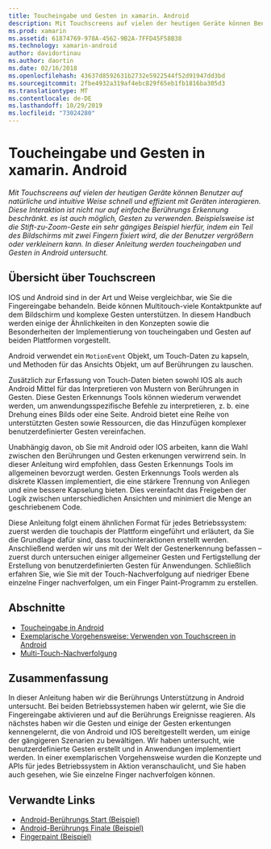 ```yaml
---
title: Toucheingabe und Gesten in xamarin. Android
description: Mit Touchscreens auf vielen der heutigen Geräte können Benutzer auf natürliche und intuitive Weise schnell und effizient mit Geräten interagieren. Diese Interaktion ist nicht nur auf einfache Berührungs Erkennung beschränkt. es ist auch möglich, Gesten zu verwenden. Beispielsweise ist die Stift-zu-Zoom-Geste ein sehr gängiges Beispiel hierfür, indem ein Teil des Bildschirms mit zwei Fingern fixiert wird, die der Benutzer vergrößern oder verkleinern kann. In dieser Anleitung werden toucheingaben und Gesten in Android untersucht.
ms.prod: xamarin
ms.assetid: 61874769-978A-4562-9B2A-7FFD45F58B38
ms.technology: xamarin-android
author: davidortinau
ms.author: daortin
ms.date: 02/16/2018
ms.openlocfilehash: 43637d8592631b2732e5922544f52d91947dd3bd
ms.sourcegitcommit: 2fbe4932a319af4ebc829f65eb1fb1816ba305d3
ms.translationtype: MT
ms.contentlocale: de-DE
ms.lasthandoff: 10/29/2019
ms.locfileid: "73024280"
---
```

# <a name="touch-and-gestures-in-xamarinandroid"></a>Toucheingabe und Gesten in xamarin. Android

_Mit Touchscreens auf vielen der heutigen Geräte können Benutzer auf natürliche und intuitive Weise schnell und effizient mit Geräten interagieren. Diese Interaktion ist nicht nur auf einfache Berührungs Erkennung beschränkt. es ist auch möglich, Gesten zu verwenden. Beispielsweise ist die Stift-zu-Zoom-Geste ein sehr gängiges Beispiel hierfür, indem ein Teil des Bildschirms mit zwei Fingern fixiert wird, die der Benutzer vergrößern oder verkleinern kann. In dieser Anleitung werden toucheingaben und Gesten in Android untersucht._

## <a name="touch-overview"></a>Übersicht über Touchscreen

IOS und Android sind in der Art und Weise vergleichbar, wie Sie die Fingereingabe behandeln. Beide können Multitouch-viele Kontaktpunkte auf dem Bildschirm und komplexe Gesten unterstützen. In diesem Handbuch werden einige der Ähnlichkeiten in den Konzepten sowie die Besonderheiten der Implementierung von toucheingaben und Gesten auf beiden Plattformen vorgestellt.

Android verwendet ein `MotionEvent` Objekt, um Touch-Daten zu kapseln, und Methoden für das Ansichts Objekt, um auf Berührungen zu lauschen.

Zusätzlich zur Erfassung von Touch-Daten bieten sowohl IOS als auch Android Mittel für das Interpretieren von Mustern von Berührungen in Gesten. Diese Gesten Erkennungs Tools können wiederum verwendet werden, um anwendungsspezifische Befehle zu interpretieren, z. b. eine Drehung eines Bilds oder eine Seite. Android bietet eine Reihe von unterstützten Gesten sowie Ressourcen, die das Hinzufügen komplexer benutzerdefinierter Gesten vereinfachen.

Unabhängig davon, ob Sie mit Android oder IOS arbeiten, kann die Wahl zwischen den Berührungen und Gesten erkenungen verwirrend sein. In dieser Anleitung wird empfohlen, dass Gesten Erkennungs Tools im allgemeinen bevorzugt werden. Gesten Erkennungs Tools werden als diskrete Klassen implementiert, die eine stärkere Trennung von Anliegen und eine bessere Kapselung bieten. Dies vereinfacht das Freigeben der Logik zwischen unterschiedlichen Ansichten und minimiert die Menge an geschriebenem Code.

Diese Anleitung folgt einem ähnlichen Format für jedes Betriebssystem: zuerst werden die touchapis der Plattform eingeführt und erläutert, da Sie die Grundlage dafür sind, dass touchinteraktionen erstellt werden. Anschließend werden wir uns mit der Welt der Gestenerkennung befassen – zuerst durch untersuchen einiger allgemeiner Gesten und Fertigstellung der Erstellung von benutzerdefinierten Gesten für Anwendungen. Schließlich erfahren Sie, wie Sie mit der Touch-Nachverfolgung auf niedriger Ebene einzelne Finger nachverfolgen, um ein Finger Paint-Programm zu erstellen.

## <a name="sections"></a>Abschnitte

- [Toucheingabe in Android](~/android/app-fundamentals/touch/android-touch-walkthrough.md)
- [Exemplarische Vorgehensweise: Verwenden von Touchscreen in Android](~/android/app-fundamentals/touch/android-touch-walkthrough.md)
- [Multi-Touch-Nachverfolgung](touch-tracking.md)

## <a name="summary"></a>Zusammenfassung

In dieser Anleitung haben wir die Berührungs Unterstützung in Android untersucht. Bei beiden Betriebssystemen haben wir gelernt, wie Sie die Fingereingabe aktivieren und auf die Berührungs Ereignisse reagieren. Als nächstes haben wir die Gesten und einige der Gesten erkentungen kennengelernt, die von Android und IOS bereitgestellt werden, um einige der gängigeren Szenarien zu bewältigen. Wir haben untersucht, wie benutzerdefinierte Gesten erstellt und in Anwendungen implementiert werden. In einer exemplarischen Vorgehensweise wurden die Konzepte und APIs für jedes Betriebssystem in Aktion veranschaulicht, und Sie haben auch gesehen, wie Sie einzelne Finger nachverfolgen können.

## <a name="related-links"></a>Verwandte Links

- [Android-Berührungs Start (Beispiel)](https://docs.microsoft.com/samples/xamarin/monodroid-samples/applicationfundamentals-touch-start)
- [Android-Berührungs Finale (Beispiel)](https://docs.microsoft.com/samples/xamarin/monodroid-samples/applicationfundamentals-touch-final)
- [Fingerpaint (Beispiel)](https://docs.microsoft.com/samples/xamarin/monodroid-samples/applicationfundamentals-fingerpaint)
